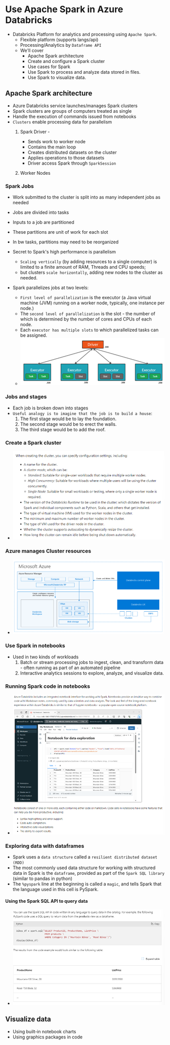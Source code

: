 # Use Apache Spark in Azure Databricks

- Databricks Platform for analytics and processing using `Apache Spark`.
    - Flexible platform (supports langs/api)
    - Processing/Analytics by `Dataframe API`
    - We'll cover
        - Apache Spark architecture
        - Create and configure a Spark cluster
        - Use cases for Spark
        - Use Spark to process and analyze data stored in files.
        - Use Spark to visualize data.

    
## Apache Spark architecture

- Azure Databricks service launches/manages Spark clusters 
- Spark clusters are groups of computers treated as single
- Handle the execution of commands issued from notebooks
- `Clusters` enable processing data for parallelism
    1. Spark Driver -
        - Sends work to worker node
        - Contains the main loop
        - Creates distributed datasets on the cluster
        - Applies operations to those datasets
        -  Driver access Spark through `SparkSession`

    2. Worker Nodes

### Spark Jobs
- Work submitted to the cluster is split into as many independent jobs as needed
- Jobs are divided into tasks
- Inputs to a job are partitioned
- These partitions are unit of work for each slot
- In bw tasks, partitions may need to be reorganized 

- Secret to Spark's high performance is parallelism
    - `Scaling vertically` (by adding resources to a single computer) is limited to a finite amount of RAM, Threads and CPU speeds;
    - but clusters `scale horizontally`, adding new nodes to the cluster as needed.

- Spark parallelizes jobs at two levels:
    - `First level of parallelization` is the executor (a Java virtual machine (JVM) running on a worker node, typically, one instance per node.)
    - The `second level of parallelization` is the slot - the number of which is determined by the number of cores and CPUs of each node.
    - Each `executor has multiple slots` to which parallelized tasks can be assigned.
    - ![alt text](image-1.png)


### Jobs and stages

- Each job is broken down into stages
- `Useful analogy is to imagine that the job is to build a house`:
    1. The first stage would be to lay the foundation.
    2. The second stage would be to erect the walls.
    3. The third stage would be to add the roof.


### Create a Spark cluster
- ![alt text](image-2.png)

### Azure manages Cluster resources
- ![alt text](image-3.png)

### Use Spark in notebooks
- Used in two kinds of workloads
    1. Batch or stream processing jobs to ingest, clean, and transform data - often running as part of an automated pipeline
    2. Interactive analytics sessions to explore, analyze, and visualize data.


### Running Spark code in notebooks
- ![alt text](image-4.png)

### Exploring data with dataframes
- Spark uses a `data structure` called a `resilient distributed dataset (RDD)`
- The most commonly used data structure for working with structured data in Spark is the `dataframe`, provided as part of the `Spark SQL library` (similar to pandas in python)
- The `%pyspark` line at the beginning is called a `magic`, and tells Spark that the language used in this cell is PySpark.

#### Using the Spark SQL API to query data
- ![alt text](image-5.png)


## Visualize data
- Using built-in notebook charts
- Using graphics packages in code
